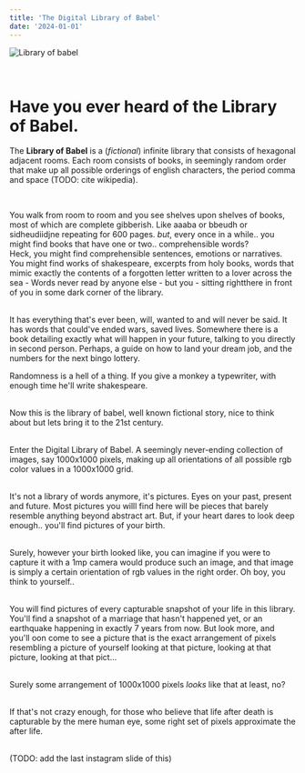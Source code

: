 ```yaml
---
title: 'The Digital Library of Babel'
date: '2024-01-01'
---
```


![Library of babel](/images/digital_library_of_babel.png)

&nbsp;   

# Have you ever heard of the Library of Babel.

The **Library of Babel** is a (_fictional_) infinite library that consists of hexagonal adjacent rooms. Each room consists of books, in seemingly random order that make up all possible orderings of english characters, the period comma and space (TODO: cite wikipedia).  
  
&nbsp;    


You walk from room to room and you see shelves upon shelves of books, most of which are complete gibberish. Like aaaba or bbeudh or sidheudiidjne repeating for 600 pages. _but_, every once in a while.. you might find books that have one or two.. comprehensible words?
&nbsp;    
Heck, you might find comprehensible sentences, emotions or narratives. You might find works of shakespeare, excerpts from holy books, words that mimic exactly the contents of a forgotten letter written to a lover across the sea - Words never read by anyone else - but you - sitting rightthere in front of you in some dark corner of the library.



&nbsp;    
It has everything that's ever been, will, wanted to and will never be said. It has words that could've ended wars, saved lives. Somewhere there is a book detailing exactly what will happen in your future, talking to you directly in second person. Perhaps, a guide on how to land your dream job, and the numbers for the next bingo lottery.

Randomness is a hell of a thing. If you give a monkey a typewriter, with enough time he'll write shakespeare.

&nbsp;    
Now this is the library of babel, well known fictional story, nice to think about but lets bring it to the 21st century.

&nbsp;    
Enter the Digital Library of Babel. A seemingly never-ending collection of images, say 1000x1000 pixels, making up all orientations of all possible rgb color values in a 1000x1000 grid.

&nbsp;    
It's not a library of words anymore, it's pictures. Eyes on your past, present and future. Most pictures you willl find here will be pieces that barely resemble anything beyond abstract art. But, if your heart dares to look deep enough.. you'll find pictures of your birth.

&nbsp;    
Surely, however your birth looked like, you can imagine if you were to capture it with a 1mp camera would produce such an image, and that image is simply a certain orientation of rgb values in the right order. Oh boy, you think to yourself..

&nbsp;    
You will find pictures of every capturable snapshot of your life in this library. You'll find a snapshot of a marriage that hasn't happened yet, or an earthquake happening in exactly 7 years from now. But look more, and you'll oon come to see a picture that is the exact arrangement of pixels resembling a picture of yourself looking at that picture, looking at that picture, looking at that pict...

&nbsp;    
Surely some arrangement of 1000x1000 pixels _looks_ like that at least, no?

&nbsp;    
If that's not crazy enough, for those who believe that life after death is capturable by the mere human eye, some right set of pixels approximate the after life.

&nbsp;    
(TODO: add the last instagram slide of this)
